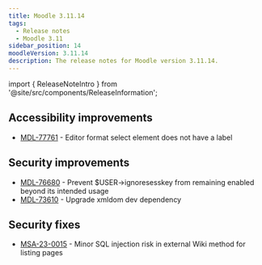 ```yaml
---
title: Moodle 3.11.14
tags:
  - Release notes
  - Moodle 3.11
sidebar_position: 14
moodleVersion: 3.11.14
description: The release notes for Moodle version 3.11.14.
---
```


import { ReleaseNoteIntro } from '@site/src/components/ReleaseInformation';

<ReleaseNoteIntro releaseName={frontMatter.moodleVersion} />

## Accessibility improvements
<!-- cspell:disable -->
- [MDL-77761](https://tracker.moodle.org/browse/MDL-77761) - Editor format select element does not have a label
<!-- cspell:enable -->

## Security improvements
<!-- cspell:disable -->
- [MDL-76680](https://tracker.moodle.org/browse/MDL-76680) - Prevent $USER->ignoresesskey from remaining enabled beyond its intended usage
- [MDL-73610](https://tracker.moodle.org/browse/MDL-73610) - Upgrade xmldom dev dependency
<!-- cspell:enable -->

## Security fixes
<!-- cspell:disable -->
- [MSA-23-0015](https://moodle.org/mod/forum/discuss.php?d=446286) - Minor SQL injection risk in external Wiki method for listing pages
<!-- cspell:disable -->
